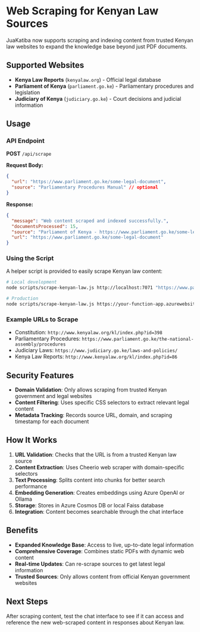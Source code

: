 # Web Scraping for Kenyan Law Sources

JuaKatiba now supports scraping and indexing content from trusted Kenyan law websites to expand the knowledge base beyond just PDF documents.

## Supported Websites

- **Kenya Law Reports** (`kenyalaw.org`) - Official legal database
- **Parliament of Kenya** (`parliament.go.ke`) - Parliamentary procedures and legislation
- **Judiciary of Kenya** (`judiciary.go.ke`) - Court decisions and judicial information

## Usage

### API Endpoint

**POST** `/api/scrape`

**Request Body:**

```json
{
  "url": "https://www.parliament.go.ke/some-legal-document",
  "source": "Parliamentary Procedures Manual" // optional
}
```

**Response:**

```json
{
  "message": "Web content scraped and indexed successfully.",
  "documentsProcessed": 15,
  "source": "Parliament of Kenya - https://www.parliament.go.ke/some-legal-document",
  "url": "https://www.parliament.go.ke/some-legal-document"
}
```

### Using the Script

A helper script is provided to easily scrape Kenyan law content:

```bash
# Local development
node scripts/scrape-kenyan-law.js http://localhost:7071 "https://www.parliament.go.ke/procedures" "Parliamentary Procedures"

# Production
node scripts/scrape-kenyan-law.js https://your-function-app.azurewebsites.net "https://www.judiciary.go.ke/laws" "Judiciary Laws"
```

### Example URLs to Scrape

- Constitution: `http://www.kenyalaw.org/kl/index.php?id=398`
- Parliamentary Procedures: `https://www.parliament.go.ke/the-national-assembly/procedures`
- Judiciary Laws: `https://www.judiciary.go.ke/laws-and-policies/`
- Kenya Law Reports: `http://www.kenyalaw.org/kl/index.php?id=86`

## Security Features

- **Domain Validation**: Only allows scraping from trusted Kenyan government and legal websites
- **Content Filtering**: Uses specific CSS selectors to extract relevant legal content
- **Metadata Tracking**: Records source URL, domain, and scraping timestamp for each document

## How It Works

1. **URL Validation**: Checks that the URL is from a trusted Kenyan law source
2. **Content Extraction**: Uses Cheerio web scraper with domain-specific selectors
3. **Text Processing**: Splits content into chunks for better search performance
4. **Embedding Generation**: Creates embeddings using Azure OpenAI or Ollama
5. **Storage**: Stores in Azure Cosmos DB or local Faiss database
6. **Integration**: Content becomes searchable through the chat interface

## Benefits

- **Expanded Knowledge Base**: Access to live, up-to-date legal information
- **Comprehensive Coverage**: Combines static PDFs with dynamic web content
- **Real-time Updates**: Can re-scrape sources to get latest legal information
- **Trusted Sources**: Only allows content from official Kenyan government websites

## Next Steps

After scraping content, test the chat interface to see if it can access and reference the new web-scraped content in responses about Kenyan law.

